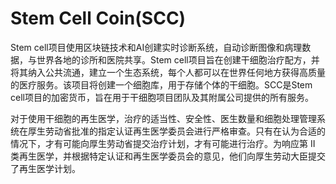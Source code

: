 # 

# Stem Cell Coin(SCC)

Stem cell项目使用区块链技术和AI创建实时诊断系统，自动诊断图像和病理数据，与世界各地的诊所和医院共享。Stem cell项目旨在创建干细胞治疗配方，并将其纳入公共流通，建立一个生态系统，每个人都可以在世界任何地方获得高质量的医疗服务。该项目将创建一个细胞库，用于存储个体的干细胞。SCC是Stem cell项目的加密货币，旨在用于干细胞项目团队及其附属公司提供的所有服务。

对于使用干细胞的再生医学，治疗的适当性、安全性、医生数量和细胞处理管理系统在厚生劳动省批准的指定认证再生医学委员会进行严格审查。只有在认为合适的情况下，才有可能向厚生劳动省提交治疗计划，才有可能进行治疗。为响应第 II 类再生医学，并根据特定认证和再生医学委员会的意见，他们向厚生劳动大臣提交了再生医学计划。



